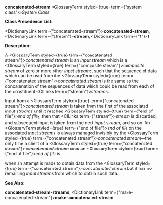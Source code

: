 **concatenated-stream** <GlossaryTerm styled={true} term={"system class"}><i>System Class</i></GlossaryTerm> 



**Class Precedence List:** 



<DictionaryLink  term={"concatenated-stream"}><b>concatenated-stream</b></DictionaryLink>, <DictionaryLink  term={"stream"}><b>stream</b></DictionaryLink>, <DictionaryLink  term={"t"}><b>t</b></DictionaryLink> 



**Description:** 



A <GlossaryTerm styled={true} term={"concatenated stream"}><i>concatenated stream</i></GlossaryTerm> is an *input stream* which is a <GlossaryTerm styled={true} term={"composite stream"}><i>composite stream</i></GlossaryTerm> of zero or more other *input streams*, such that the sequence of data which can be read from the <GlossaryTerm styled={true} term={"concatenated stream"}><i>concatenated stream</i></GlossaryTerm> is the same as the concatenation of the sequences of data which could be read from each of the constituent <ClLinks  term={"stream"}><i>streams</i></ClLinks>. 



Input from a <GlossaryTerm styled={true} term={"concatenated stream"}><i>concatenated stream</i></GlossaryTerm> is taken from the first of the associated *input streams* until it reaches <GlossaryTerm styled={true} term={"end of file"}><i>end of file</i></GlossaryTerm><sub>1</sub>; then that <ClLinks  term={"stream"}><i>stream</i></ClLinks> is discarded, and subsequent input is taken from the next *input stream*, and so on. An <GlossaryTerm styled={true} term={"end of file"}><i>end of file</i></GlossaryTerm> on the associated *input streams* is always managed invisibly by the <GlossaryTerm styled={true} term={"concatenated stream"}><i>concatenated stream</i></GlossaryTerm>—the only time a client of a <GlossaryTerm styled={true} term={"concatenated stream"}><i>concatenated stream</i></GlossaryTerm> sees an <GlossaryTerm styled={true} term={"end of file"}><i>end of file</i></GlossaryTerm> is 







 



 



when an attempt is made to obtain data from the <GlossaryTerm styled={true} term={"concatenated stream"}><i>concatenated stream</i></GlossaryTerm> but it has no remaining *input streams* from which to obtain such data. 



**See Also:** 



**concatenated-stream-streams**, <DictionaryLink  term={"make-concatenated-stream"}><b>make-concatenated-stream</b></DictionaryLink> 



